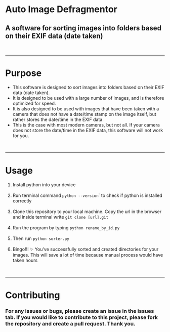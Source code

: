 # Auto Image Defragmentor

## A software for sorting images into folders based on their EXIF data (date taken)

<br />

---

# Purpose

<ul>
<li>This software is designed to sort images into folders based on their EXIF data (date taken).</li>

<li>It is designed to be used with a large number of images, and is therefore optimized for speed.</li>

<li>It is also designed to be used with images that have been taken with a camera that does not have a date/time stamp on the image itself, but rather stores the date/time in the EXIF data.</li>

<li>This is the case with most modern cameras, but not all. If your camera does not store the date/time in the EXIF data, this software will not work for you.</li>
</ul>
<br/>

---

# Usage

<ol>
<li>Install python into your device</li>
<br/>
<li>Run terminal command 
    <code>python --version</code>`
    to check if python is installed correctly
</li>
<br />
<li>Clone this repository to your local machine. Copy the url in the browser and inside terminal write
    <code>git clone [url].git</code>
</li>
<br/>
<li>Run the program by typing
    <code>python rename_by_id.py</code>
</li>
<br />
<li>Then run 
    <code>python sorter.py</code>
</li>
<br />
<li>Bingo!!! ✨ You've successfully sorted and created directories for your images. This will save a lot of time because manual process would have taken hours</li>
</ol>
<br/>

---

# Contributing

### For any issues or bugs, please create an issue in the issues tab. If you would like to contribute to this project, please fork the repository and create a pull request. Thank you.
